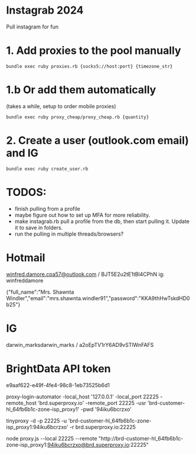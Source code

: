 # Instagrab 2024

Pull instagram for fun


# 1. Add proxies to the pool manually

`bundle exec ruby proxies.rb {socks5://host:port} {timezone_str}`

# 1.b Or add them automatically
(takes a while, setup to order mobile proxies)

`bundle exec ruby proxy_cheap/proxy_cheap.rb {quantity}`

# 2. Create a user (outlook.com email) and IG

`bundle exec ruby create_user.rb`





# TODOS:
- finish pulling from a profile
- maybe figure out how to set up MFA for more reliability.
- make instagrab.rb pull a profile from the db, then start pulling it. Update it to save in folders.
- run the pulling in multiple threads/browsers?


# Hotmail
winfred.damore.cpa57@outlook.com / BJT5E2u2tE1tBl4CPhN
ig: winfreddamore

{"full_name":"Mrs. Shawnta Windler","email":"mrs.shawnta.windler91","password":"KKA9thHwTskdHD0b25"}


# IG
darwin_marksdarwin_marks / a2oEpTV1rY6AD9vSTlWnFAFS




# BrightData API token
e9aaf622-e49f-4fe4-98c8-1eb73525b6d1




proxy-login-automator -local_host '127.0.0.1' -local_port 22225 -remote_host 'brd.superproxy.io' -remote_port 22225 -usr 'brd-customer-hl_64fb6b1c-zone-isp_proxy1' -pwd '94iku6bcrzxo'

tinyproxy -d -p 22225 -u 'brd-customer-hl_64fb6b1c-zone-isp_proxy1:94iku6bcrzxo' -r brd.superproxy.io:22225


node proxy.js --local 22225 --remote "http://brd-customer-hl_64fb6b1c-zone-isp_proxy1:94iku6bcrzxo@brd.superproxy.io:22225"
